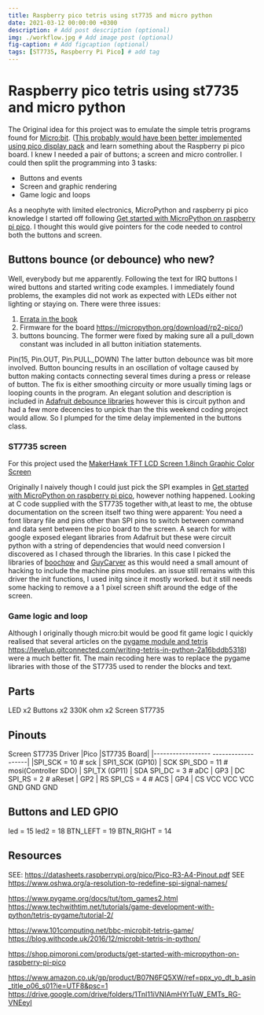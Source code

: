 ```yaml
---
title: Raspberry pico tetris using st7735 and micro python
date: 2021-03-12 00:00:00 +0300
description: # Add post description (optional)
img: ./workflow.jpg # Add image post (optional)
fig-caption: # Add figcaption (optional)
tags: [ST7735, Raspberry Pi Pico] # add tag
---
```


 # Raspberry pico tetris using st7735 and micro python
The Original idea for this project was to emulate the simple tetris programs found for [Micro:bit](https://blog.withcode.uk/2016/12/microbit-tetris-in-python/). ([This probably would have been better implemented using pico display pack](https://shop.pimoroni.com/collections/pico) and learn something about the Raspberry pi pico board. I knew I needed a pair of buttons; a screen and micro controller. I could then split the programming into 3 tasks:

* Buttons and events
* Screen and graphic rendering
* Game logic and loops

As a neophyte with limited electronics, MicroPython and raspberry pi pico knowledge I started off following [Get started with MicroPython on raspberry pi pico](https://www.raspberrypi.org/blog/new-book-get-started-with-micropython-on-raspberry-pi-pico/). I thought this would give pointers for the code needed to control both the buttons and screen.

## Buttons bounce (or debounce) who new?
Well, everybody but me apparently. Following the text for IRQ buttons I wired buttons and started writing code examples. I immediately found problems, the examples did not work as expected with LEDs either not lighting or staying on. There were three issues:
1) [Errata in the book](https://hackspace.raspberrypi.org/downloads/eyJfcmFpbHMiOnsibWVzc2FnZSI6IkJBaHBBcW9SIiwiZXhwIjpudWxsLCJwdXIiOiJibG9iX2lkIn19--6dc8e90235a820703b1ce14d62cf4999c2e02c49/210226%20Get%20Started%20with%20Micropython%20Errata.pdf)
2) Firmware for the board https://micropython.org/download/rp2-pico/)
3) buttons bouncing. The former were fixed by making sure all a pull_down constant was included in all button initiation statements.

Pin(15, Pin.OUT, Pin.PULL_DOWN)
The latter button debounce was bit more involved. Button bouncing results in an oscillation of voltage caused by button making contacts connecting several times during a press or release of button. The fix is either smoothing circuity or more usually timing lags or looping counts in the program. An elegant solution and description is included in [Adafruit debounce libraries](https://learn.adafruit.com/debouncer-library-python-circuitpython-buttons-sensors) however this is circuit python and had a few more decencies to unpick than the this weekend coding project would allow. So I plumped for the time delay implemented in the buttons class.

### ST7735 screen

For this project used the [MakerHawk TFT LCD Screen 1.8inch Graphic Color Screen](https://www.amazon.co.uk/gp/product/B07N6FQ5XW/ref=ppx_yo_dt_b_asin_title_o06_s01?ie=UTF8&psc=1)

Originally I naively though I could just pick the SPI examples in [Get started with MicroPython on raspberry pi pico](https://www.raspberrypi.org/blog/new-book-get-started-with-micropython-on-raspberry-pi-pico/), however nothing happened. Looking at C code supplied with the ST7735 together with,at least to me, the obtuse documentation on the screen itself two thing were apparent: You need a font library file and pins other than SPI pins to switch between command and data sent between the pico board to the screen. A search for with google exposed elegant libraries from Adafruit but these were circuit python with a string of dependencies that would need conversion  I discovered as I chased through the libraries. In this case I picked the libraries of [boochow](https://github.com/boochow/MicroPython-ST7735) and [GuyCarver](https://github.com/GuyCarver/MicroPython/blob/master/lib/) as this would need a small amount of hacking to include the machine pins modules. an issue still remains with this driver the init functions, I used initg since it mostly worked. but it still needs some hacking to remove a a 1 pixel screen shift around the edge of the screen.

### Game logic and loop
Although I originally though micro:bit would be good fit game logic I quickly realised that several articles on the [pygame module and tetris]() https://levelup.gitconnected.com/writing-tetris-in-python-2a16bddb5318) were a much better fit. The main recoding here was to replace the pygame libraries with those of the ST7735 used to render the blocks and text.

## Parts

LED x2 Buttons x2 330K ohm x2 Screen ST7735

## Pinouts

Screen
ST7735 Driver       |Pico |ST7735 Board|
|------------------ -------------------|
|SPI_SCK = 10 # sck | SPI1_SCK (GP10) | SCK SPI_SDO = 11 # mosi(Controller SDO)
| SPI_TX (GP11)     | SDA SPI_DC = 3 # aDC | GP3 | DC SPI_RS = 2 # aReset | GP2 | RS SPI_CS = 4 # ACS | GP4 | CS VCC VCC VCC GND GND GND

## Buttons and LED GPIO

led = 15 led2 = 18 BTN_LEFT = 19 BTN_RIGHT = 14

## Resources

SEE: https://datasheets.raspberrypi.org/pico/Pico-R3-A4-Pinout.pdf
SEE https://www.oshwa.org/a-resolution-to-redefine-spi-signal-names/

https://www.pygame.org/docs/tut/tom_games2.html
https://www.techwithtim.net/tutorials/game-development-with-python/tetris-pygame/tutorial-2/

https://www.101computing.net/bbc-microbit-tetris-game/ https://blog.withcode.uk/2016/12/microbit-tetris-in-python/

https://shop.pimoroni.com/products/get-started-with-micropython-on-raspberry-pi-pico

https://www.amazon.co.uk/gp/product/B07N6FQ5XW/ref=ppx_yo_dt_b_asin_title_o06_s01?ie=UTF8&psc=1 https://drive.google.com/drive/folders/1TnI11iVNIAmHYrTuW_EMTs_RG-VNEeyI
